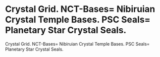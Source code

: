 # Crystal Grid. NCT-Bases= Nibiruian Crystal Temple Bases. PSC Seals= Planetary Star Crystal Seals.

Crystal Grid. NCT-Bases= Nibiruian Crystal Temple Bases. PSC Seals= Planetary Star Crystal Seals.